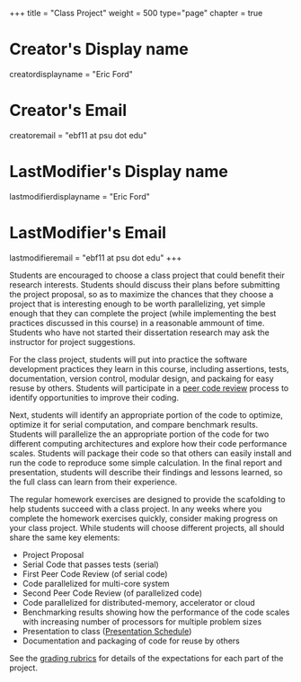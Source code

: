 +++
title = "Class Project"
weight = 500
type="page"
chapter = true

# Creator's Display name
creatordisplayname = "Eric Ford"
# Creator's Email
creatoremail = "ebf11 at psu dot edu"
# LastModifier's Display name
lastmodifierdisplayname = "Eric Ford"
# LastModifier's Email
lastmodifieremail = "ebf11 at psu dot edu"
+++

Students are encouraged to choose a class project that could benefit their research interests.  Students should discuss their plans before submitting the project proposal, so as to maximize the chances that they choose a project that is interesting enough to be worth parallelizing, yet simple enough that they can complete the project (while implementing the best practices discussed in this course) in a reasonable ammount of time.  Students who have not started their dissertation research may ask the instructor for project suggestions.

For the class project, students will put into practice the software development practices they learn in this course, including assertions, tests, documentation, version control, modular design, and packaing for easy resuse by others.  Students will participate in a [peer code review](code_reviews) process to identify opportunities to improve their coding.

Next, students will identify an appropriate portion of the code to optimize, optimize it for serial computation, and compare benchmark results.  Students will parallelize the an appropriate portion of the code for two different computing architectures and explore how their code performance scales.  Students will package their code so that others can easily install and run the code to reproduce some simple calculation.  In the final report and presentation, students will describe their findings and lessons learned, so the full class can learn from their experience.

The regular homework exercises are designed to provide the scafolding to help students succeed with a class project.  In any weeks where you complete the homework exercises quickly, consider making progress on your class project.  While students will choose different projects, all should share the same key elements:

- Project Proposal
- Serial Code that passes tests (serial)
- First Peer Code Review (of serial code)
- Code parallelized for multi-core system
- Second Peer Code Review (of parallelized code)
- Code parallelized for distributed-memory, accelerator or cloud
- Benchmarking results showing how the performance of the code scales with increasing number of processors for multiple problem sizes
- Presentation to class  ([Presentation Schedule](https://github.com/PsuAstro528/PresentationsSchedule2019))
- Documentation and packaging of code for reuse by others

See the [grading rubrics](rubrics) for details of the expectations for each part of the project.
